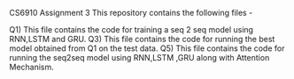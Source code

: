 
CS6910 Assignment 3
This repository contains the following files -

Q1) This file contains the code for training a seq 2 seq model using RNN,LSTM and GRU.
Q3) This file contains the code for running the best model obtained from Q1 on the test data.
Q5) This file contains the code for running the seq2seq model using RNN,LSTM ,GRU along with Attention Mechanism.
